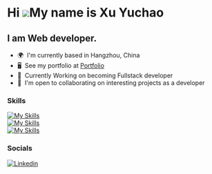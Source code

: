 Hi ![](https://user-images.githubusercontent.com/18350557/176309783-0785949b-9127-417c-8b55-ab5a4333674e.gif)My name is Xu Yuchao
========================================================================================================================================

I am Web developer.
--------------------------

*   🌍  I'm currently based in Hangzhou, China
*   🖥️  See my portfolio at <a target="_blank" rel="noreferrer" href='https://profolio-site.vercel.app/'>Portfolio</a>
*   🧠  Currently Working on becoming Fullstack developer
*   🤝  I'm open to collaborating on interesting projects as a developer

### Skills

[![My Skills](https://skillicons.dev/icons?i=js,ts,html,css,java,react,vue)](https://skillicons.dev)  
[![My Skills](https://skillicons.dev/icons?i=react,vue,sass,tailwind)](https://skillicons.dev)  
[![My Skills](https://skillicons.dev/icons?i=git,vscode,jest)](https://skillicons.dev)  

### Socials

[![Linkedin](https://skillicons.dev/icons?i=linkedin)](https://www.linkedin.com/in/yuchao-xu24253/)
